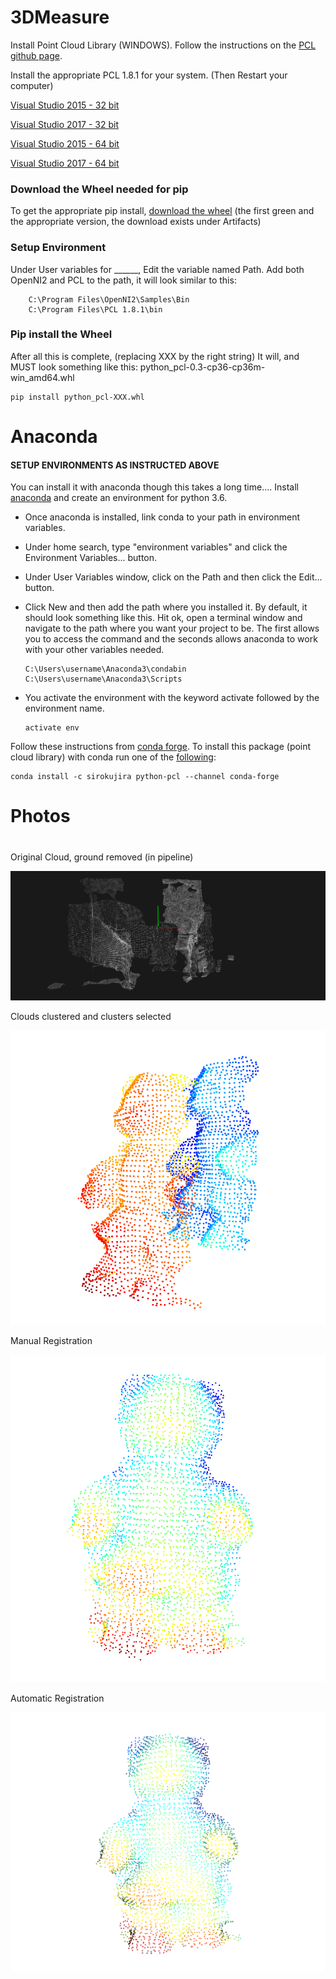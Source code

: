 
# 3DMeasure

Install Point Cloud Library (WINDOWS). Follow the instructions on the [PCL github page](https://github.com/strawlab/python-pcl).

Install the appropriate PCL 1.8.1 for your system. (Then Restart your computer)

 [Visual Studio 2015 - 32 bit](https://github.com/PointCloudLibrary/pcl/releases/download/pcl-1.8.1/PCL-1.8.1-AllInOne-msvc2015-win32.exe)
 
 [Visual Studio 2017 - 32 bit](https://github.com/PointCloudLibrary/pcl/releases/download/pcl-1.8.1/PCL-1.8.1-AllInOne-msvc2017-win32.exe)
 
 [Visual Studio 2015 - 64 bit](https://github.com/PointCloudLibrary/pcl/releases/download/pcl-1.8.1/PCL-1.8.1-AllInOne-msvc2015-win64.exe)
 
 [Visual Studio 2017 - 64 bit](https://github.com/PointCloudLibrary/pcl/releases/download/pcl-1.8.1/PCL-1.8.1-AllInOne-msvc2017-win64.exe)


### Download the Wheel needed for pip
To get the appropriate pip install, [download the wheel](https://ci.appveyor.com/project/Sirokujira/python-pcl-iju42/history) (the first green and the appropriate version, the download exists under Artifacts)


### Setup Environment

Under User variables for ______, Edit the variable named Path.
Add both OpenNI2 and PCL to the path, it will look similar to this:

        C:\Program Files\OpenNI2\Samples\Bin
        C:\Program Files\PCL 1.8.1\bin

### Pip install the Wheel
After all this is complete, (replacing XXX by the right string)
It will, and MUST look something like this: python_pcl-0.3-cp36-cp36m-win_amd64.whl

    pip install python_pcl-XXX.whl
    
# 
# Anaconda

#### SETUP ENVIRONMENTS AS INSTRUCTED ABOVE
You can install it with anaconda though this takes a long time....
Install [anaconda](https://anaconda.org/conda-forge/pcl) and create an environment for python 3.6.

- Once anaconda is installed, link conda to your path in environment variables. 
- Under home search, type "environment variables" and click the Environment Variables... button.
- Under User Variables window, click on the Path and then click the Edit... button. 
- Click New and then add the path where you installed it. By default, it should look something like this. Hit ok, open a terminal window and navigate to the path where you want your project to be. The first allows you to access the command and the seconds allows anaconda to work with your other variables needed.

      C:\Users\username\Anaconda3\condabin
      C:\Users\username\Anaconda3\Scripts
      
      
- You activate the environment with the keyword activate followed by the environment name.

      activate env


Follow these instructions from [conda forge](https://anaconda.org/conda-forge/pcl).
To install this package (point cloud library) with conda run one of the [following](https://gis.stackexchange.com/questions/287773/installing-pcl-module-for-python-3-6-in-anaconda):
  
    conda install -c sirokujira python-pcl --channel conda-forge
    
    
#
# Photos
#
Original Cloud, ground removed (in pipeline)

![Screenshot](https://github.com/hobbitsyfeet/3DMeasure/blob/master/docs/photos/2BearsBeforePipe.PNG)

Clouds clustered and clusters selected

![Screenshot](https://github.com/hobbitsyfeet/3DMeasure/blob/master/docs/photos/2Bears.PNG)

Manual Registration

![Screenshot](https://github.com/hobbitsyfeet/3DMeasure/blob/master/docs/photos/Regerestered_bear.PNG)

Automatic Registration

![Screenshot](https://github.com/hobbitsyfeet/3DMeasure/blob/master/docs/photos/Automatic_registration.PNG)
